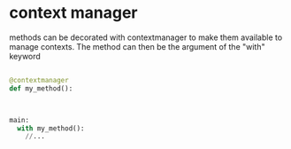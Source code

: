 # context manager

methods can be decorated with contextmanager to make them available to manage contexts.
The method can then be the argument of the "with" keyword

```python

@contextmanager
def my_method():



main:
  with my_method():
    //...

```
